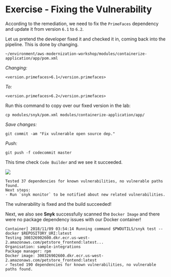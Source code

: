 # Exercise - Fixing the Vulnerability

According to the remediation, we need to fix the `PrimeFaces` dependency and update it from version `6.1` to `6.2`.

Let us pretend the developer fixed it and checked it in, coming back into the pipeline. This is done by changing.

`~/environment/aws-modernization-workshop/modules/containerize-application/app/pom.xml`

_Changing:_

```text
<version.primefaces>6.1</version.primefaces>
```

_To:_

```text
<version.primefaces>6.2</version.primefaces>
```

Run this command to copy over our fixed version in the lab:

```text
cp modules/snyk/pom.xml modules/containerize-application/app/
```

_Save changes:_

```text
git commit -am "Fix vulnerable open source dep."
```

_Push:_

```text
git push -f codecommit master
```

This time check `Code Builder` and we see it succeeded.

![](https://partner-workshop-assets.s3.us-east-2.amazonaws.com/snyk_4b_build.png)

```text
Tested 37 dependencies for known vulnerabilities, no vulnerable paths found.
Next steps:
- Run `snyk monitor` to be notified about new related vulnerabilities.
```

The vulnerability is fixed and the build succeeded!

Next, we also see **Snyk** successfully scanned the `Docker Image` and there were no package dependency issues with our Docker container!

```text
Container] 2018/11/09 03:54:14 Running command $PWDUTILS/snyk test --docker $REPOSITORY_URI:latest
Testing 300326902600.dkr.ecr.us-west-2.amazonaws.com/petstore_frontend:latest...
Organisation: sample-integrations
Package manager: rpm
Docker image: 300326902600.dkr.ecr.us-west-2.amazonaws.com/petstore_frontend:latest
✓ Tested 190 dependencies for known vulnerabilities, no vulnerable paths found.
```

